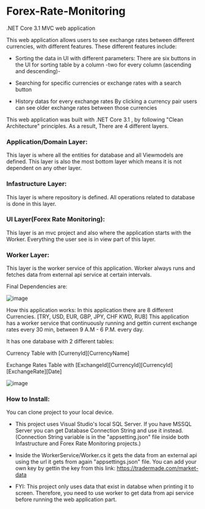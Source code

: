 # Forex-Rate-Monitoring
.NET Core 3.1 MVC web application

This web application allows users to see exchange rates between different currencies, with different features. These different features include:

- Sorting the data in UI with different parameters:
    There are six buttons in the UI for sorting table by a column -two for every column (ascending and descending)-
    
- Searching for specific currencies or exchange rates with a search button

- History datas for every exchange rates
    By clicking a currency pair users can see older exchange rates between those currencies


This web application was built with .NET Core 3.1 , by following "Clean Architecture" principles. As a result, There are 4 different layers.

### Application/Domain Layer:
This layer is where all the entities for database and all Viewmodels are defined. This layer is also the most bottom layer which means it is not dependent on any other layer.
    
### Infastructure Layer:
This layer is where repository is defined. All operations related to database is done in this layer.
    
### UI Layer(Forex Rate Monitoring):
This layer is an mvc project and also where the application starts with the Worker. Everything the user see is in view part of this layer.
    
### Worker Layer:
This layer is the worker service of this application. Worker always runs and fetches data from external api service at certain intervals.

Final Dependencies are:


![image](https://user-images.githubusercontent.com/87266516/142194600-2143d697-8ee1-4db8-8814-870e16e475b2.png)

How this application works:
    In this application there are 8 different Currencies. [TRY, USD, EUR, GBP, JPY, CHF KWD, RUB]
    This application has a worker service that continuously running and gettin current exchange rates every 30 min, between 9 A.M - 6 P.M. every day.
    
It has one database with 2 different tables:

Currency Table with [CurrenyId][CurrencyName]

Exchange Rates Table with [ExchangeId][CurrencyId][CurrencyId][ExchangeRate][Date]
        
![image](https://user-images.githubusercontent.com/87266516/142195883-560a9c22-ecf5-4eff-848b-26b5050dcc09.png)

### How to Install:
You can clone project to your local device.

- This project uses Visual Studio's local SQL Server. If you have MSSQL Server you can get Database Connection String and use it instead. (Connection String variable is in the "appsetting.json" file inside both Infastructure and Forex Rate Monitoring projects.)

- Inside the WorkerService/Worker.cs it gets the data from an external api using the url it gets from again "appsettings.json" file. You can add your own key by gettin the key from this link: https://tradermade.com/market-data

- FYI: This project only uses data that exist in databse when printing it to screen. Therefore, you need to use worker to get data from api service before running the web application part.
